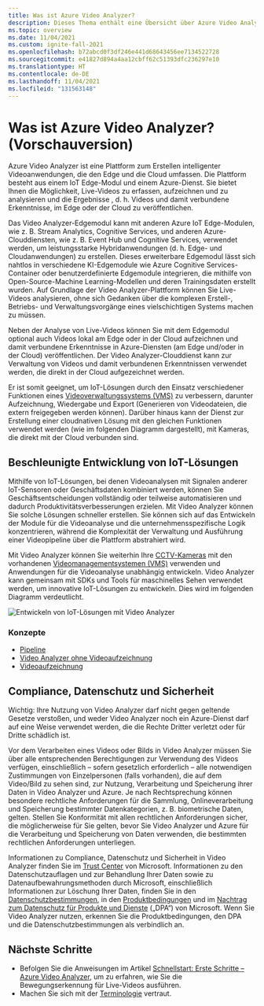 ```yaml
---
title: Was ist Azure Video Analyzer?
description: Dieses Thema enthält eine Übersicht über Azure Video Analyzer.
ms.topic: overview
ms.date: 11/04/2021
ms.custom: ignite-fall-2021
ms.openlocfilehash: b72abcd0f3df246e441d68643456ee7134522728
ms.sourcegitcommit: e41827d894a4aa12cbff62c51393dfc236297e10
ms.translationtype: HT
ms.contentlocale: de-DE
ms.lasthandoff: 11/04/2021
ms.locfileid: "131563148"
---
```

# <a name="what-is-azure-video-analyzer-preview"></a>Was ist Azure Video Analyzer? (Vorschauversion)
 
Azure Video Analyzer ist eine Plattform zum Erstellen intelligenter Videoanwendungen, die den Edge und die Cloud umfassen. Die Plattform besteht aus einem IoT Edge-Modul und einem Azure-Dienst. Sie bietet Ihnen die Möglichkeit, Live-Videos zu erfassen, aufzeichnen und zu analysieren und die Ergebnisse , d. h. Videos und damit verbundene Erkenntnisse, im Edge oder der Cloud zu veröffentlichen.

Das Video Analyzer-Edgemodul kann mit anderen Azure IoT Edge-Modulen, wie z. B. Stream Analytics, Cognitive Services, und anderen Azure-Clouddiensten, wie z. B. Event Hub und Cognitive Services, verwendet werden, um leistungsstarke Hybridanwendungen (d. h. Edge- und Cloudanwendungen) zu erstellen. Dieses erweiterbare Edgemodul lässt sich nahtlos in verschiedene KI-Edgemodule wie Azure Cognitive Services-Container oder benutzerdefinierte Edgemodule integrieren, die mithilfe von Open-Source-Machine Learning-Modellen und deren Trainingsdaten erstellt wurden. Auf Grundlage der Video Analyzer-Plattform können Sie Live-Videos analysieren, ohne sich Gedanken über die komplexen Erstell-, Betriebs- und Verwaltungsvorgänge eines vielschichtigen Systems machen zu müssen.

Neben der Analyse von Live-Videos können Sie mit dem Edgemodul optional auch Videos lokal am Edge oder in der Cloud aufzeichnen und damit verbundene Erkenntnisse in Azure-Diensten (am Edge und/oder in der Cloud) veröffentlichen. Der Video Analyzer-Clouddienst kann zur Verwaltung von Videos und damit verbundenen Erkenntnissen verwendet werden, die direkt in der Cloud aufgezeichnet werden.

Er ist somit geeignet, um IoT-Lösungen durch den Einsatz verschiedener Funktionen eines [Videoverwaltungssystems (VMS)](https://en.wikipedia.org/wiki/Video_management_system) zu verbessern, darunter Aufzeichnung, Wiedergabe und Export (Generieren von Videodateien, die extern freigegeben werden können). Darüber hinaus kann der Dienst zur Erstellung einer cloudnativen Lösung mit den gleichen Funktionen verwendet werden (wie im folgenden Diagramm dargestellt), mit Kameras, die direkt mit der Cloud verbunden sind.

## <a name="accelerate-iot-solutions-development"></a>Beschleunigte Entwicklung von IoT-Lösungen 

Mithilfe von IoT-Lösungen, bei denen Videoanalysen mit Signalen anderer IoT-Sensoren oder Geschäftsdaten kombiniert werden, können Sie Geschäftsentscheidungen vollständig oder teilweise automatisieren und dadurch Produktivitätsverbesserungen erzielen. Mit Video Analyzer können Sie solche Lösungen schneller erstellen. Sie können sich auf das Entwickeln der Module für die Videoanalyse und die unternehmensspezifische Logik konzentrieren, während die Komplexität der Verwaltung und Ausführung einer Videopipeline über die Plattform abstrahiert wird.

Mit Video Analyzer können Sie weiterhin Ihre [CCTV-Kameras](https://en.wikipedia.org/wiki/Closed-circuit_television_camera) mit den vorhandenen [Videomanagementsystemen (VMS)](https://en.wikipedia.org/wiki/Video_management_system) verwenden und Anwendungen für die Videoanalyse unabhängig entwickeln. Video Analyzer kann gemeinsam mit SDKs und Tools für maschinelles Sehen verwendet werden, um innovative IoT-Lösungen zu entwickeln. Dies wird im folgenden Diagramm verdeutlicht.

![Entwickeln von IoT-Lösungen mit Video Analyzer](./media/overview/product-diagram.svg)

### <a name="concepts"></a>Konzepte

* [Pipeline](pipeline.md)
* [Video Analyzer ohne Videoaufzeichnung](analyze-live-video-without-recording.md)
* [Videoaufzeichnung](video-recording.md)


## <a name="compliance-privacy-and-security"></a>Compliance, Datenschutz und Sicherheit

Wichtig: Ihre Nutzung von Video Analyzer darf nicht gegen geltende Gesetze verstoßen, und weder Video Analyzer noch ein Azure-Dienst darf auf eine Weise verwendet werden, die die Rechte Dritter verletzt oder für Dritte schädlich ist.

Vor dem Verarbeiten eines Videos oder Bilds in Video Analyzer müssen Sie über alle entsprechenden Berechtigungen zur Verwendung des Videos verfügen, einschließlich – sofern gesetzlich erforderlich – alle notwendigen Zustimmungen von Einzelpersonen (falls vorhanden), die auf dem Video/Bild zu sehen sind, zur Nutzung, Verarbeitung und Speicherung ihrer Daten in Video Analyzer und Azure. Je nach Rechtsprechung können besondere rechtliche Anforderungen für die Sammlung, Onlineverarbeitung und Speicherung bestimmter Datenkategorien, z. B. biometrische Daten, gelten. Stellen Sie Konformität mit allen rechtlichen Anforderungen sicher, die möglicherweise für Sie gelten, bevor Sie Video Analyzer und Azure für die Verarbeitung und Speicherung von Daten verwenden, die bestimmten rechtlichen Anforderungen unterliegen.

Informationen zu Compliance, Datenschutz und Sicherheit in Video Analyzer finden Sie im [Trust Center](https://www.microsoft.com/TrustCenter/CloudServices/Azure/default.aspx) von Microsoft. Informationen zu den Datenschutzauflagen und zur Behandlung Ihrer Daten sowie zu Datenaufbewahrungsmethoden durch Microsoft, einschließlich Informationen zur Löschung Ihrer Daten, finden Sie in den [Datenschutzbestimmungen](https://privacy.microsoft.com/PrivacyStatement), in den [Produktbedingungen](https://www.microsoft.com/licensing/terms/welcome/welcomepage) und im [Nachtrag zum Datenschutz für Produkte und Dienste](https://www.microsoft.com/licensing/docs/view/Microsoft-Products-and-Services-Data-Protection-Addendum-DPA) („DPA“) von Microsoft. Wenn Sie Video Analyzer nutzen, erkennen Sie die Produktbedingungen, den DPA und die Datenschutzbestimmungen als verbindlich an.

## <a name="next-steps"></a>Nächste Schritte

* Befolgen Sie die Anweisungen im Artikel [Schnellstart: Erste Schritte – Azure Video Analyzer](get-started-detect-motion-emit-events.md), um zu erfahren, wie Sie die Bewegungserkennung für Live-Videos ausführen.
* Machen Sie sich mit der [Terminologie](terminology.md) vertraut.
